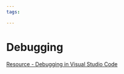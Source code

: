 ```yaml
---
tags:

---
```

# Debugging

[Resource - Debugging in Visual Studio Code](https://code.visualstudio.com/docs/introvideos/debugging)  

